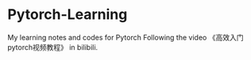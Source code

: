 # Pytorch-Learning
My learning notes and codes for Pytorch
Following the video 《高效入门pytorch视频教程》 in bilibili.

